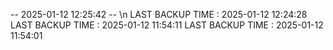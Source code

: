 -- 2025-01-12 12:25:42 --
\n
LAST BACKUP TIME : 2025-01-12 12:24:28
LAST BACKUP TIME : 2025-01-12 11:54:11
LAST BACKUP TIME : 2025-01-12 11:54:01
